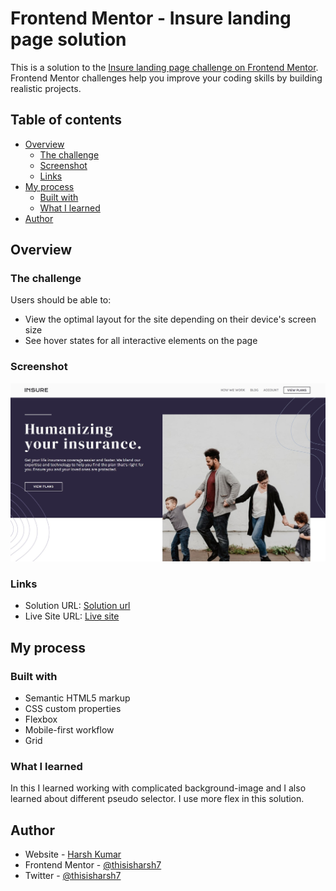 # Frontend Mentor - Insure landing page solution

This is a solution to the [Insure landing page challenge on Frontend Mentor](https://www.frontendmentor.io/challenges/insure-landing-page-uTU68JV8). Frontend Mentor challenges help you improve your coding skills by building realistic projects. 

## Table of contents

- [Overview](#overview)
  - [The challenge](#the-challenge)
  - [Screenshot](#screenshot)
  - [Links](#links)
- [My process](#my-process)
  - [Built with](#built-with)
  - [What I learned](#what-i-learned)
- [Author](#author)

## Overview

### The challenge

Users should be able to:

- View the optimal layout for the site depending on their device's screen size
- See hover states for all interactive elements on the page

### Screenshot

![](./screenshot28.jpg)


### Links

- Solution URL: [Solution url](https://www.frontendmentor.io/solutions/responsiveinsurelandingpagebuildwithcss-f7YFZHpXhP)
- Live Site URL: [Live site](https://heroic-druid-42014b.netlify.app/)

## My process

### Built with

- Semantic HTML5 markup
- CSS custom properties
- Flexbox
- Mobile-first workflow
- Grid


### What I learned

In this I learned working with complicated background-image and I also learned about different pseudo selector. I use more flex in this solution.


## Author

- Website - [Harsh Kumar](https://github.com/thisisharsh7)
- Frontend Mentor - [@thisisharsh7](https://www.frontendmentor.io/profile/thisisharsh7)
- Twitter - [@thisisharsh7](https://www.twitter.com/thisisharsh7)